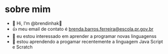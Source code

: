 # sobre mim
- 👋 Hi, I’m @brendinhak💞️ 
- :+1: meu email de contato é brenda.barros.ferreira@escola.pr.gov.br
- 👀 eu estou interessado em aprender a programar novas linguagenss
- 🌱 estou aprendendo a progamar recentemente a linguagem Java Script e Scratch
